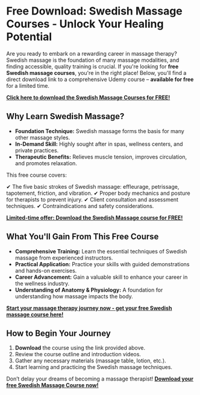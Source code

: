 # Free Download: Swedish Massage Courses - Unlock Your Healing Potential

Are you ready to embark on a rewarding career in massage therapy? Swedish massage is the foundation of many massage modalities, and finding accessible, quality training is crucial. If you're looking for **free Swedish massage courses**, you're in the right place! Below, you'll find a direct download link to a comprehensive Udemy course – **available for free** for a limited time.

[**Click here to download the Swedish Massage Courses for FREE!**](https://udemywork.com/swedish-massage-courses)

## Why Learn Swedish Massage?

*   **Foundation Technique:** Swedish massage forms the basis for many other massage styles.
*   **In-Demand Skill:** Highly sought after in spas, wellness centers, and private practices.
*   **Therapeutic Benefits:** Relieves muscle tension, improves circulation, and promotes relaxation.

This free course covers:

✔ The five basic strokes of Swedish massage: effleurage, petrissage, tapotement, friction, and vibration.
✔ Proper body mechanics and posture for therapists to prevent injury.
✔ Client consultation and assessment techniques.
✔ Contraindications and safety considerations.

[**Limited-time offer: Download the Swedish Massage course for FREE!**](https://udemywork.com/swedish-massage-courses)

## What You'll Gain From This Free Course

*   **Comprehensive Training:** Learn the essential techniques of Swedish massage from experienced instructors.
*   **Practical Application:** Practice your skills with guided demonstrations and hands-on exercises.
*   **Career Advancement:** Gain a valuable skill to enhance your career in the wellness industry.
*   **Understanding of Anatomy & Physiology:** A foundation for understanding how massage impacts the body.

[**Start your massage therapy journey now - get your free Swedish massage course here!**](https://udemywork.com/swedish-massage-courses)

## How to Begin Your Journey

1.  **Download** the course using the link provided above.
2.  Review the course outline and introduction videos.
3.  Gather any necessary materials (massage table, lotion, etc.).
4.  Start learning and practicing the Swedish massage techniques.

Don’t delay your dreams of becoming a massage therapist! **[Download your free Swedish Massage Course now!](https://udemywork.com/swedish-massage-courses)**
